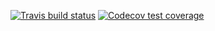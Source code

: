 <!-- badges: start -->
[![Travis build status](https://travis-ci.com/balr411/linearRegression.svg?branch=master)](https://travis-ci.com/balr411/linearRegression)
[![Codecov test coverage](https://codecov.io/gh/balr411/linearRegression/branch/master/graph/badge.svg)](https://codecov.io/gh/balr411/linearRegression?branch=master)
<!-- badges: end -->
